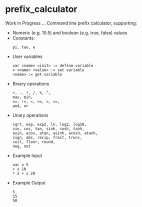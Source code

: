 # prefix_calculator
Work in Progress ... Command line prefix calculator, supporting:
- Numeric (e.g. 10.5) and boolean (e.g. true, false) values
- Constants:
  ```
  pi, tau, e
  ```
- User variables
  ```
  var <name> <init> := define variable
  = <name> <value> := set variable
  <name> := get variable
  ```
- Binary operations
  ```
  +, -, *, /, %, ^,
  max, min,
  ==, !=, <, <=, >, >=,
  and, or
  ```
- Unary operations
  ```
  sqrt, exp, exp2, ln, log2, log10,
  sin, cos, tan, sinh, cosh, tanh,
  asin, acos, atan, asinh, acosh, atanh,
  sign, abs, recip, fract, trunc,
  ceil, floor, round,
  neg, not
  ```
- Example Input
  ```
  var x 5
  + x 10
  * 2 + x 20
  ```
- Example Output
  ```
  5
  15
  50
  ```
